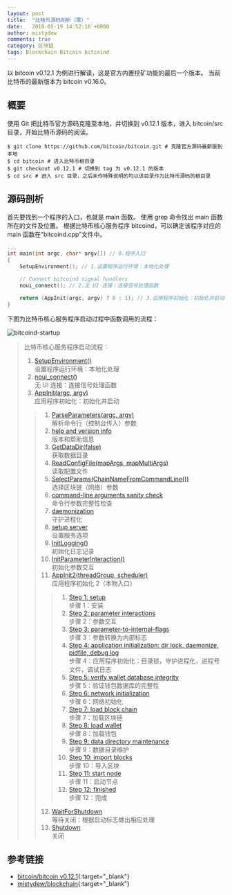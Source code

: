 ```yaml
---
layout: post
title:  "比特币源码剖析（零）"
date:   2018-05-19 14:52:16 +0800
author: mistydew
comments: true
category: 区块链
tags: Blockchain Bitcoin bitcoind
---
```

以 bitcoin v0.12.1 为例进行解读，这是官方内置挖矿功能的最后一个版本。
当前比特币的最新版本为 bitcoin v0.16.0。

## 概要

使用 Git 把比特币官方源码克隆至本地，并切换到 v0.12.1 版本，进入 bitcoin/src 目录，开始比特币源码的阅读。

```shell
$ git clone https://github.com/bitcoin/bitcoin.git # 克隆官方源码最新版到本地
$ cd bitcoin # 进入比特币根目录
$ git checkout v0.12.1 # 切换到 tag 为 v0.12.1 的版本
$ cd src # 进入 src 目录，之后未作特殊说明的均以该目录作为比特币源码的根目录
```

## 源码剖析

首先要找到一个程序的入口，也就是 main 函数。
使用 grep 命令找出 main 函数所在的文件及位置。
根据比特币核心服务程序 bitcoind，可以确定该程序对应的 main 函数在“bitcoind.cpp”文件中。

```cpp
...
int main(int argc, char* argv[]) // 0.程序入口
{
    SetupEnvironment(); // 1.设置程序运行环境：本地化处理

    // Connect bitcoind signal handlers
    noui_connect(); // 2.无 UI 连接：连接信号处理函数

    return (AppInit(argc, argv) ? 0 : 1); // 3.应用程序初始化：初始化并启动
}
```

下图为比特币核心服务程序启动过程中函数调用的流程：

![bitcoind-startup](https://mistydew.github.io/assets/images/bitcoin/bitcoind-v0.12.1.png)

> 比特币核心服务程序启动流程：
> 1. [SetupEnvironment()](/blog/2018/05/the-annotated-bitcoin-sources-01.html#SetupEnvironment-ref)<br>
>    设置程序运行环境：本地化处理
> 2. [noui_connect()](/blog/2018/05/the-annotated-bitcoin-sources-01.html#noui_connect-ref)<br>
>    无 UI 连接：连接信号处理函数
> 3. [AppInit(argc, argv)](/blog/2018/06/the-annotated-bitcoin-sources-02.html#AppInit-ref)<br>
>    应用程序初始化：初始化并启动
> > 1. [ParseParameters(argc, argv)](/blog/2018/06/the-annotated-bitcoin-sources-02.html#ParseParameters-ref)<br>
> >    解析命令行（控制台传入）参数
> > 2. [help and version info](/blog/2018/06/the-annotated-bitcoin-sources-02.html#HelpVersionInfo-ref)<br>
> >    版本和帮助信息
> > 3. [GetDataDir(false)](/blog/2018/06/the-annotated-bitcoin-sources-03.html#GetDataDir-ref)<br>
> >    获取数据目录
> > 4. [ReadConfigFile(mapArgs, mapMultiArgs)](/blog/2018/06/the-annotated-bitcoin-sources-03.html#ReadConfigFile-ref)<br>
> >    读取配置文件
> > 5. [SelectParams(ChainNameFromCommandLine())](/blog/2018/06/the-annotated-bitcoin-sources-03.html#SelectParams-ref)<br>
> >    选择区块链（网络）参数
> > 6. [command-line arguments sanity check](/blog/2018/06/the-annotated-bitcoin-sources-03.html#Command-line-ref)<br>
> >    命令行参数完整性检查
> > 7. [daemonization](/blog/2018/06/the-annotated-bitcoin-sources-03.html#Daemon-ref)<br>
> >    守护进程化
> > 8. [setup server](/blog/2018/06/the-annotated-bitcoin-sources-03.html#Server-ref)<br>
> >    设置服务选项
> > 9. [InitLogging()](/blog/2018/06/the-annotated-bitcoin-sources-04.html#InitLogging-ref)<br>
> >    初始化日志记录
> > 10. [InitParameterInteraction()](/blog/2018/06/the-annotated-bitcoin-sources-04.html#InitParameterInteraction-ref)<br>
> >     初始化参数交互
> > 11. [AppInit2(threadGroup, scheduler)](/blog/2018/06/the-annotated-bitcoin-sources-04.html#AppInit2-ref)<br>
> >     应用程序初始化 2（本物入口）
> > > 1. [Step 1: setup](/blog/2018/06/the-annotated-bitcoin-sources-04.html#Step01-ref)<br>
> > >    步骤 1：安装
> > > 2. [Step 2: parameter interactions](/blog/2018/06/the-annotated-bitcoin-sources-04.html#Step02-ref)<br>
> > >    步骤 2：参数交互
> > > 3. [Step 3: parameter-to-internal-flags](/blog/2018/06/the-annotated-bitcoin-sources-05.html#Step03-ref)<br>
> > >    步骤 3：参数转换为内部标志
> > > 4. [Step 4: application initialization: dir lock, daemonize, pidfile, debug log](/blog/2018/06/the-annotated-bitcoin-sources-05.html#Step04-ref)<br>
> > >    步骤 4：应用程序初始化：目录锁，守护进程化，进程号文件，调试日志
> > > 5. [Step 5: verify wallet database integrity](/blog/2018/08/the-annotated-bitcoin-sources-11.html#Step05-ref)<br>
> > >    步骤 5：验证钱包数据库的完整性
> > > 6. [Step 6: network initialization](/blog/2018/08/the-annotated-bitcoin-sources-12.html#Step06-ref)<br>
> > >    步骤 6：网络初始化
> > > 7. [Step 7: load block chain](/blog/2018/08/the-annotated-bitcoin-sources-13.html#Step07-ref)<br>
> > >    步骤 7：加载区块链
> > > 8. [Step 8: load wallet](/blog/2018/08/the-annotated-bitcoin-sources-14.html#Step08-ref)<br>
> > >    步骤 8：加载钱包
> > > 9. [Step 9: data directory maintenance](/blog/2018/09/the-annotated-bitcoin-sources-15.html#Step09-ref)<br>
> > >    步骤 9：数据目录维护
> > > 10. [Step 10: import blocks](/blog/2018/09/the-annotated-bitcoin-sources-15.html#Step10-ref)<br>
> > >     步骤 10：导入区块
> > > 11. [Step 11: start node](/blog/2018/09/the-annotated-bitcoin-sources-16.html#Step11-ref)<br>
> > >     步骤 11：启动节点
> > > 12. [Step 12: finished]()<br>
> > >     步骤 12：完成
> > 12. [WaitForShutdown]()<br>
> >     等待关闭：根据启动标志做出相应处理
> > 13. [Shutdown]()<br>
> >     关闭

## 参考链接

* [bitcoin/bitcoin v0.12.1](https://github.com/bitcoin/bitcoin/tree/v0.12.1){:target="_blank"}
* [mistydew/blockchain](https://github.com/mistydew/blockchain){:target="_blank"}
